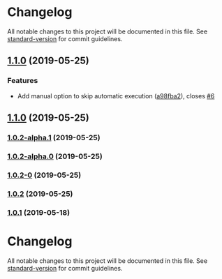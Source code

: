 # Changelog

All notable changes to this project will be documented in this file. See [standard-version](https://github.com/conventional-changelog/standard-version) for commit guidelines.

## [1.1.0](https://github.com/simoneb/axios-hooks/compare/v1.0.2-alpha.1...v1.1.0) (2019-05-25)


### Features

* Add manual option to skip automatic execution ([a98fba2](https://github.com/simoneb/axios-hooks/commit/a98fba2)), closes [#6](https://github.com/simoneb/axios-hooks/issues/6)



## [1.1.0](https://github.com/simoneb/axios-hooks/compare/v1.0.2-alpha.1...v1.1.0) (2019-05-25)



### [1.0.2-alpha.1](https://github.com/simoneb/axios-hooks/compare/v1.0.2-alpha.0...v1.0.2-alpha.1) (2019-05-25)



### [1.0.2-alpha.0](https://github.com/simoneb/axios-hooks/compare/v1.0.2-0...v1.0.2-alpha.0) (2019-05-25)



### [1.0.2-0](https://github.com/simoneb/axios-hooks/compare/v1.0.2...v1.0.2-0) (2019-05-25)



### [1.0.2](https://github.com/simoneb/axios-hooks/compare/v1.0.1...v1.0.2) (2019-05-25)



### [1.0.1](https://github.com/simoneb/axios-hooks/compare/v1.0.0...v1.0.1) (2019-05-18)



# Changelog

All notable changes to this project will be documented in this file. See [standard-version](https://github.com/conventional-changelog/standard-version) for commit guidelines.

